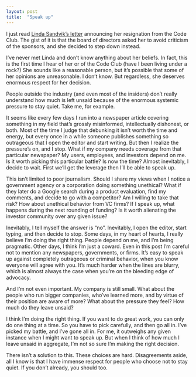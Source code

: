 ```yaml
---
layout: post
title:  "Speak up"
---
```


I just
read <a href="https://gist.github.com/drtortoise/5dc254c614d6b6a19116">Linda
Sandvik&#8217;s letter</a> announcing her resignation from the Code
Club. The gist of it is that the board of directors asked her to avoid
criticism of the sponsors, and she decided to step down instead.

I&#8217;ve never met Linda and don&#8217;t know anything about her
beliefs. In fact, this is the first time I hear of her or of the Code
Club (have I been living under a rock?) She sounds like a reasonable
person, but it&#8217;s possible that some of her opinions are
unreasonable. I don&#8217;t know. But regardless, she deserves
enormous respect for her decision.

People outside the industry (and even most of the insiders)
don&#8217;t really understand how much is left unsaid because of the
enormous systemic pressure to stay quiet. Take me, for example.

It seems like every few days I run into a newspaper article covering
something in my field that&#8217;s grossly misinformed, intellectually
dishonest, or both. Most of the time I judge that debunking it
isn&#8217;t worth the time and energy, but every once in a while
someone publishes something so outrageous that I open the editor and
start writing. But then I realize the pressure&#8217;s on, and I
stop. What if my company needs coverage from that particular
newspaper?  My users, employees, and investors depend on me. Is it
worth picking this particular battle? Is now the time? Almost
inevitably, I decide to wait. First we&#8217;ll get the leverage then
I&#8217;ll be able to speak up.

This isn&#8217;t limited to poor journalism. Should I share my views
when I notice a government agency or a corporation doing something
unethical? What if they later do a Google search during a product
evaluation, find my comments, and decide to go with a competitor? Am I
willing to take that risk? How about unethical behavior from VC firms?
If I speak up, what happens during the next rounding of funding? Is it
worth alienating the investor community over any given issue?

Inevitably, I tell myself the answer is &#8220;no&#8221;. Inevitably,
I open the editor, start typing, and then decide to stop. Some days,
in my heart of hearts, I really believe I&#8217;m doing the right
thing. People depend on me, and I&#8217;m being pragmatic. Other days,
I think I&#8217;m just a coward. Even in this post I&#8217;m careful
not to mention any newspapers, governments, or firms. It&#8217;s easy
to speak up against completely outrageous or criminal behavior, when
you know everyone will agree with you. It&#8217;s much harder when the
lines are blurry, which is almost always the case when you&#8217;re on
the bleeding edge of advocacy.

And I&#8217;m not even important. My company is still small. What
about the people who run bigger companies, who&#8217;ve learned more,
and by virtue of their position are aware of more? What about the
pressure they feel? How much do they leave unsaid?

I think I&#8217;m doing the right thing. If you want to do great work,
you can only do one thing at a time. So you have to pick carefully,
and then go all in. I&#8217;ve picked my battle, and I&#8217;ve gone
all in. For me, it outweighs any given instance when I might want to
speak up. But when I think of how much I leave unsaid in aggregate,
I&#8217;m not so sure I&#8217;m making the right decision.

There isn&#8217;t a solution to this. These choices are
hard. Disagreements aside, all I know is that I have immense respect
for people who choose not to stay quiet. If you don&#8217;t already,
you should too.

